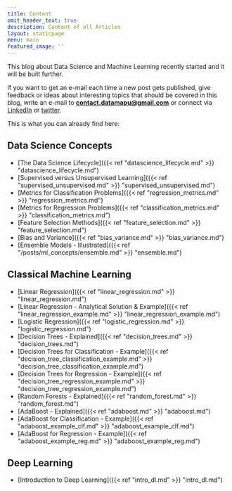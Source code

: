 ```yaml
---
title: Content
omit_header_text: true
description: Content of all Articles
layout: staticpage
menu: main
featured_image: ''
---
```

This blog about Data Science and Machine Learning recently started and it will be built further.

If you want to get an e-mail each time a new post gets published, give feedback or ideas about interesting topics that should be covered in this blog, write an e-mail to
**contact.datamapu@gmail.com** or connect via [LinkedIn](https://www.linkedin.com/in/datamapu-ml-91a2622a3/) or [twitter](https://twitter.com/datamapu).

This is what you can already find here:

## Data Science Concepts

* [The Data Science Lifecycle]({{< ref "datascience_lifecycle.md" >}} "datascience_lifecycle.md") 
* [Supervised versus Unsupervised Learning]({{< ref "supervised_unsupervised.md" >}} "supervised_unsupervised.md") 
* [Metrics for Classification Problems]({{< ref "regression_metrics.md" >}} "regression_metrics.md") 
* [Metrics for Regression Problems]({{< ref "classification_metrics.md" >}} "classification_metrics.md") 
* [Feature Selection Methods]({{< ref "feature_selection.md" >}} "feature_selection.md") 
* [Bias and Variance]({{< ref "bias_variance.md" >}} "bias_variance.md")
* [Ensemble Models - Illustrated]({{< ref "/posts/ml_concepts/ensemble.md" >}} "ensemble.md")


## Classical Machine Learning

* [Linear Regression]({{< ref "linear_regression.md" >}} "linear_regression.md") 
* [Linear Regression - Analytical Solution & Example]({{< ref "linear_regression_example.md" >}} "linear_regression_example.md") 
* [Logistic Regression]({{< ref "logistic_regression.md" >}} "logistic_regression.md") 
* [Decision Trees - Explained]({{< ref "decision_trees.md" >}} "decision_trees.md") 
* [Decision Trees for Classification - Example]({{< ref "decision_tree_classification_example.md" >}} "decision_tree_classification_example.md") 
* [Decision Trees for Regression - Example]({{< ref "decision_tree_regression_example.md" >}} "decision_tree_regression_example.md") 
* [Random Forests - Explained]({{< ref "random_forest.md" >}} "random_forest.md") 
* [AdaBoost - Explained]({{< ref "adaboost.md" >}} "adaboost.md") 
* [AdaBoost for Classification - Example]({{< ref "adaboost_example_clf.md" >}} "adaboost_example_clf.md") 
* [AdaBoost for Regression - Example]({{< ref "adaboost_example_reg.md" >}} "adaboost_example_reg.md") 

## Deep Learning

* [Introduction to Deep Learning]({{< ref "intro_dl.md" >}} "intro_dl.md")
 
